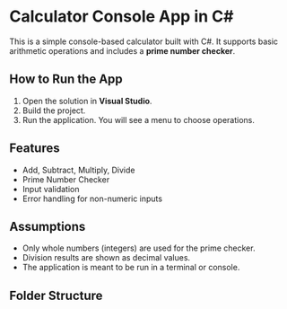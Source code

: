 # Calculator Console App in C#

This is a simple console-based calculator built with C#. It supports basic arithmetic operations and includes a **prime number checker**.

## How to Run the App

1. Open the solution in **Visual Studio**.
2. Build the project.
3. Run the application. You will see a menu to choose operations.

## Features

- Add, Subtract, Multiply, Divide
- Prime Number Checker
- Input validation
- Error handling for non-numeric inputs

## Assumptions

- Only whole numbers (integers) are used for the prime checker.
- Division results are shown as decimal values.
- The application is meant to be run in a terminal or console.

## Folder Structure

